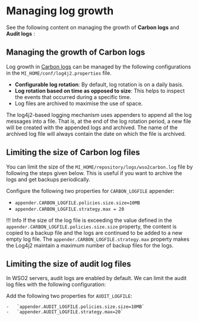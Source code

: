 # Managing log growth

See the following content on managing the growth of **Carbon logs** and
**Audit logs** :

## Managing the growth of Carbon logs

Log growth in [Carbon logs](../monitoring_logs/#carbon-logs) can be managed by the following configurations in the `MI_HOME/conf/log4j2.properties` file.

-   **Configurable log rotation**: By default, log rotation is on a daily
    basis.
-   **Log rotation based on time as opposed to size**: This helps to inspect the events that occurred during a specific time.
-   Log files are archived to maximise the use of space.

The log4j2-based logging mechanism uses appenders to
append all the log messages into a file. That is, at the end of the log
rotation period, a new file will be created with the appended logs and
archived. The name of the archived log file will always contain the date
on which the file is archived.

## Limiting the size of Carbon log files

You can limit the size of the `MI_HOME/repository/logs/wso2carbon.log` file by following the steps given below. This is useful if you want to
archive the logs and get backups periodically.

Configure the following two properties for `CARBON_LOGFILE` appender:

-   `appender.CARBON_LOGFILE.policies.size.size=10MB`
-   `appender.CARBON_LOGFILE.strategy.max = 20`

!!! Info
    If the size of the log file is exceeding the value defined in the `appender.CARBON_LOGFILE.policies.size.size` property, the content is copied to a backup file and the logs are continued to be added to a new empty log file. The `appender.CARBON_LOGFILE.strategy.max` property makes the Log4j2 maintain a maximum number of backup files for the logs.

## Limiting the size of audit log files

In WSO2 servers, audit logs are enabled by default. We can limit the audit log files with the following configuration:

Add the following two properties for `AUDIT_LOGFILE`:

    -   `appender.AUDIT_LOGFILE.policies.size.size=10MB`
    -   `appender.AUDIT_LOGFILE.strategy.max=20`

